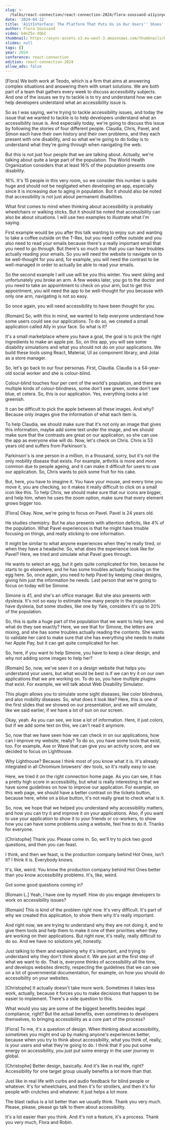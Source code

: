```yaml
---
slug: >-
  /talks/react-connection/react-connection-2024/flora-soussand-a11yinyerface-the-platform-that-puts-us-in-our-users-shoes
date: '2024-04-22'
title: 'A11YInYerFace: The Platform That Puts Us in Our Users'' Shoes'
author: Flora Soussand
video: b4nZ5v-XQbI
thumbnail: https://async-assets.s3.eu-west-3.amazonaws.com/thumbnails/b4nZ5v-XQbI.jpg
slides: null
tags: []
year: 2024
conference: react-connection
edition: react-connection-2024
allow_ads: false
---
```

[Flora]
We both work at Teodo, which is a firm that aims at answering complex situations and answering them with smart solutions. We are both part of a team that gathers every week to discuss accessibility subjects. And one of the issues we try to tackle is to try and understand how we can help developers understand what an accessibility issue is.

So as I was saying, we're trying to tackle accessibility issues, and today the issue that we wanted to tackle is to help developers understand what an accessibility issue is. And especially today, we're going to discuss this issue by following the stories of four different people. Claudia, Chris, Pavel, and Simon each have their own history and their own problems, and they each present with one disability, and so what we're going to do today is to understand what they're going through when navigating the web.

But this is not just four people that we are talking about. Actually, we're talking about quite a large part of the population. The World Health Organization considers that at least 16% of the population presents one disability.

16%. It's 15 people in this very room, so we consider this number is quite huge and should not be negligated when developing an app, especially since it is increasing due to aging in population. But it should also be noted that accessibility is not just about permanent disabilities.

What first comes to mind when thinking about accessibility is probably wheelchairs or walking sticks. But it should be noted that accessibility can also be about situations. I will use two examples to illustrate what I'm saying.

First example would be you after this talk wanting to enjoy sun and wanting to take a coffee outside on the T-Rex, but you need coffee outside and you also need to read your emails because there's a really important email that you need to go through. But there's so much sun that you can have troubles actually reading your emails. So you will need the website to navigate on to be well-thought for you and, for example, you will need the contrast to be well-managed in order to actually be able to read your emails.

So the second example I will use will be you this winter. You went skiing and unfortunately you broke an arm. A few weeks later, you go to the doctor and you need to take an appointment to check on your arm, but to get this appointment, you will need the app to be well-thought for you because with only one arm, navigating is not so easy.

So once again, you will need accessibility to have been thought for you.

[Romain]
So, with this in mind, we wanted to help everyone understand how some users could see our applications. To do so, we created a small application called Ally in your face. So what is it?

It's a small marketplace where you have a goal, the goal is to pick the right ingredients to make an apple pie. So, on this app, you will see some disability simulations and what you should not do on your applications. We build these tools using React, Material, UI as component library, and Jotai as a store manager.

So, let's go back to our four personas. First, Claudia. Claudia is a 54-year-old social worker and she is colour-blind.

Colour-blind touches four per cent of the world's population, and there are multiple kinds of colour-blindness, some don't see green, some don't see blue, et cetera. So, this is our application. Yes, everything looks a lot greenish.

It can be difficult to pick the apple between all these images. And why? Because only images give the information of what each item is.

To help Claudia, we should make sure that it's not only an image that gives this information, maybe add some text under the image, and we should make sure that the contrasts are great on our application, so she can use the app as everyone else will do. Now, let's check on Chris. Chris is 53 years old and suffers from Parkinson's.

Parkinson's is one person in a million, in a thousand, sorry, but it's not the only mobility disease that exists. For example, arthritis is more and more common due to people ageing, and it can make it difficult for users to use our application. So, Chris wants to pick some fruit for his cake.

But, here, you have to imagine it. You have your mouse, and every time you move it, you are checking, so it makes it really difficult to click on a small icon like this. To help Chris, we should make sure that our icons are bigger, and help him, when he uses the zoom option, make sure that every element grows bigger too.

[Flora]
Okay. Now, we're going to focus on Pavel. Pavel is 24 years old.

He studies chemistry. But he also presents with attention deficits, like 4% of the population. What Pavel experiences is that he might have trouble focusing on things, and really sticking to one information.

It might be similar to what anyone experiences when they're really tired, or when they have a headache. So, what does the experience look like for Pavel? Here, we tried and simulate what Pavel goes through.

He wants to select an egg, but it gets quite complicated for him, because he starts to go elsewhere, and he has some troubles actually focusing on the egg here. So, once again, you need to help Pavel by keeping clear designs, giving him just the information he needs. Last person that we're going to focus on today will be Simone.

Simone is 41, and she's an office manager. But she also presents with dyslexia. It's not so easy to estimate how many people in the population have dyslexia, but some studies, like one by Yale, considers it's up to 20% of the population.

So, this is quite a huge part of the population that we want to help here, and what do they see exactly? Here, we see that for Simone, the letters are mixing, and she has some troubles actually reading the contents. She wants to validate her card to make sure that she has everything she needs to make her Apple Pay, but it can get quite complicated for her.

So, here, if you want to help Simone, you have to keep a clear design, and why not adding some images to help her?

[Romain]
So, now, we've seen it on a design website that helps you understand your users, but what would be best is if we can try it on our own applications that we are working on. To do so, you have multiple plugins that exist. For example, we will talk about Web Disability Simulator.

This plugin allows you to simulate some sight diseases, like color blindness, and also mobility diseases. So, what does it look like? Here, this is one of the first slides that we showed on our presentation, and we will simulate, like we said earlier, if we have a lot of sun on our screen.

Okay, yeah. As you can see, we lose a lot of information. Here, it just colors, but if we add some text on this, we can't read it anymore.

So, now that we have seen how we can check in on our applications, how can I improve my website, really? To do so, you have some tools that exist, too. For example, Axe or Wave that can give you an activity score, and we decided to focus on Lighthouse.

Why Lighthouse? Because I think most of you know what it is. It's already integrated in all Chromium browsers' dev tools, so it's really easy to use.

Here, we tried it on the right connection home page. As you can see, it has a pretty high score in accessibility, but what is really interesting is that we have some guidelines on how to improve our application. For example, on this web page, we should have a better contrast on the tickets button, because here, white on a blue button, it's not really great to check what is it.

So, now, we hope that we helped you understand why accessibility matters, and how you can try it and improve it on your applications. Also, if you want to use your application to show it to your friends or co-workers, to show how you can have some problems using a website, feel free to do it. Thanks for everyone.

[Christophe]
Thank you. Please come in. So, we'll try to pick two good questions, and then you can feast.

I think, and then we feast, is the production company behind Hot Ones, isn't it? I think it is. Everybody knows.

It's, like, weird. You know the production company behind Hot Ones better than you know accessibility problems. It's, like, weird.

Got some good questions coming in?

[Romain L.]
Yeah, I have one by myself. How do you engage developers to work on accessibility issues?

[Romain]
This is kind of the problem right now. It's very difficult. It's part of why we created this application, to show them why it's really important.

And right now, we are trying to understand why they are not doing it, and to give them tools and help them to make it one of their priorities when they are working on their applications. But right now, it's really, really difficult to do so. And we have no solutions yet, honestly.

Just talking to them and explaining why it's important, and trying to understand why they don't think about it. We are just at the first step of what we want to do. That is, everyone thinks of accessibility all the time, and develops websites directly, respecting the guidelines that we can see on a lot of governmental documentation, for example, on how you should do accessibility on your websites.

[Christophe]
It actually doesn't take more work. Sometimes it takes less work, actually, because it forces you to make decisions that happen to be easier to implement. There's a side question to this.

What would you say are some of the biggest benefits besides legal compliance, right? But the actual benefits, even sometimes to developers themselves, to bringing accessibility as a core part of the process?

[Flora]
To me, it's a question of design. When thinking about accessibility, sometimes you might end up by making anyone's experiences better, because when you try to think about accessibility, what you think of, really, is your users and what they're going to do. I think that if you put some energy on accessibility, you just put some energy in the user journey in global.

[Christophe]
Better design, basically. And it's like in real life, right? Accessibility for one target group usually benefits a lot more than that.

Just like in real life with curbs and audio feedback for blind people or whatever. It's for wheelchairs, and then it's for strollers, and then it's for people with crutches and whatever. It just helps a lot more.

The blast radius is a lot better than we usually think. Thank you very much. Please, please, please go talk to them about accessibility.

It's a lot easier than you think. And it's not a feature, it's a process. Thank you very much, Flora and Robin.